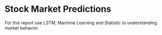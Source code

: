 # Stock Market Predictions
For this report use LSTM, Machine Learning and Statistic to understanding market behavior.
